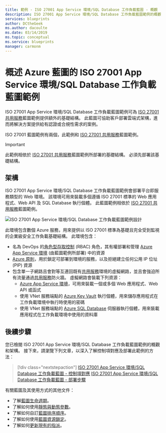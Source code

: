 ```yaml
---
title: 範例 - ISO 27001 App Service 環境/SQL Database 工作負載藍圖 - 概觀
description: ISO 27001 App Service 環境/SQL Database 工作負載藍圖範例的概觀和架構。
services: blueprints
author: DCtheGeek
ms.author: dacoulte
ms.date: 03/14/2019
ms.topic: conceptual
ms.service: blueprints
manager: carmonm
---
```

# <a name="overview-of-the-azure-blueprints-iso-27001-app-service-environmentsql-database-workload-blueprint-sample"></a>概述 Azure 藍圖的 ISO 27001 App Service 環境/SQL Database 工作負載藍圖範例

ISO 27001 App Service 環境/SQL Database 工作負載藍圖範例可為 [ISO 27001 共用服務](../iso27001-shared/index.md)藍圖範例提供額外的基礎結構。
此藍圖可協助客戶部署雲端式架構，進而將解決方案提供給有認證或合規性需求的案例。

ISO 27001 藍圖範例有兩個，此範例和 [ISO 27001 共用服務](../iso27001-shared/index.md)藍圖範例。

> [!IMPORTANT]
> 此範例相依於 [ISO 27001 共用服務](../iso27001-shared/index.md)藍圖範例所部署的基礎結構。 必須先部署該基礎結構。

## <a name="architecture"></a>架構

ISO 27001 App Service 環境/SQL Database 工作負載藍圖範例會部署平台即服務類型的 Web 環境。 該環境可用來裝載多個遵循 ISO 27001 標準的 Web 應用程式、Web API 及 SQL Database 執行個體。 此藍圖範例相依於 [ISO 27001 共用服務](../iso27001-shared/index.md)藍圖範例。

![ISO 27001 App Service 環境/SQL Database 工作負載藍圖範例設計](../../media/sample-iso27001-ase-sql-workload/iso27001-ase-sql-workload-blueprint-sample-design.png)

此環境包含數個 Azure 服務，用來提供以 ISO 27001 標準為基礎且完全受到監視的企業級安全工作負載基礎結構。 此環境包含：

- 名為 DevOps 的[角色型存取控制](../../../../role-based-access-control/overview.md) (RBAC) 角色，其有權部署和管理 [Azure App Service 環境](../../../../app-service/environment/intro.md) (由藍圖範例所部署) 中的資源
- [Azure 原則](../../../policy/overview.md)，用於鎖定可部署到環境的服務，以及拒絕建立任何公用 IP 位址 (PIP) 資源
- 包含單一子網路且會對等互連回既有[共用服務](../iso27001-shared/index.md)環境的虛擬網路，並且會強迫所有流量通過[共用服務](../iso27001-shared/index.md)防火牆。 虛擬網路會裝載下列資源：
  - [Azure App Service 環境](../../../../app-service/environment/intro.md)，可用來裝載一個或多個 Web 應用程式、Web API 或函式
  - 使用 VNet 服務端點的 [Azure Key Vault](../../../../key-vault/key-vault-whatis.md) 執行個體，用來儲存應用程式在工作負載環境中執行時使用的密碼
  - 使用 VNet 服務端點的 [Azure SQL Database](../../../../sql-database/sql-database-technical-overview.md) 伺服器執行個體，用來裝載應用程式在工作負載環境中使用的資料庫

## <a name="next-steps"></a>後續步驟

您已檢閱 ISO 27001 App Service 環境/SQL Database 工作負載藍圖範例的概觀和架構。 接下來，請瀏覽下列文章，以深入了解控制項對應及部署此範例的方法：

> [!div class="nextstepaction"]
> [ISO 27001 App Service 環境/SQL Database 工作負載藍圖 - 控制項對應](./control-mapping.md)
> [ISO 27001 App Service 環境/SQL Database 工作負載藍圖 - 部署步驟](./deploy.md)

有關藍圖及其使用方式的其他文件：

- 了解[藍圖生命週期](../../concepts/lifecycle.md)。
- 了解如何使用[靜態與動態參數](../../concepts/parameters.md)。
- 了解如何自訂[藍圖排序順序](../../concepts/sequencing-order.md)。
- 了解如何使用[藍圖資源鎖定](../../concepts/resource-locking.md)。
- 了解如何[更新現有的指派](../../how-to/update-existing-assignments.md)。